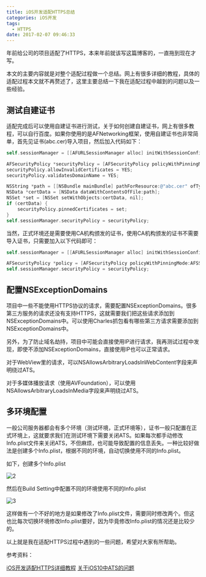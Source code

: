 ```yaml
---
title: iOS开发适配HTTPS总结
categories: iOS开发
tags:
  - HTTPS
date: 2017-02-07 09:46:33
---
```


年前给公司的项目适配了HTTPS，本来年前就该写这篇博客的，一直拖到现在才写。

本文的主要内容就是对整个适配过程做一个总结。网上有很多详细的教程，具体的适配过程本文就不再赘述了，这里主要总结一下我在适配过程中越到的问题以及一些经验。

## 测试自建证书

适配完成后可以使用自建证书进行测试，关于如何创建自建证书，网上有很多教程，可以自行百度。如果你使用的是AFNetworking框架，使用自建证书也非常简单，首先见证书(abc.cer)导入项目，然后加入代码如下：

```objectivec
self.sessionManager = [[AFURLSessionManager alloc] initWithSessionConfiguration:[NSURLSessionConfiguration defaultSessionConfiguration]];

AFSecurityPolicy *securityPolicy = [AFSecurityPolicy policyWithPinningMode:AFSSLPinningModeCertificate];
securityPolicy.allowInvalidCertificates = YES;
securityPolicy.validatesDomainName = YES;

NSString *path = [[NSBundle mainBundle] pathForResource:@"abc.cer" ofType:nil];
NSData *certData = [NSData dataWithContentsOfFile:path];
NSSet *set = [NSSet setWithObjects:certData, nil];
if (certData) {
    securityPolicy.pinnedCertificates = set;
}
self.sessionManager.securityPolicy = securityPolicy;
```

当然，正式环境还是需要使用CA机构颁发的证书，使用CA机构颁发的证书不需要导入证书，只需要加入以下代码即可：

```objectivec
self.sessionManager = [[AFURLSessionManager alloc] initWithSessionConfiguration:[NSURLSessionConfiguration defaultSessionConfiguration]];

AFSecurityPolicy *policy = [AFSecurityPolicy policyWithPinningMode:AFSSLPinningModeNone];
self.sessionManager.securityPolicy = securityPolicy;
```

## 配置NSExceptionDomains

项目中一些不能使用HTTPS协议的请求，需要配置NSExceptionDomains。很多第三方服务的请求还没有支持HTTPS，这就需要我们把这些请求添加到NSExceptionDomains中。可以使用Charles抓包看有哪些第三方请求需要添加到NSExceptionDomains中。

另外，为了防止域名劫持，项目中可能会直接使用IP进行请求，我再测试过程中发现，即使不添加NSExceptionDomains，直接使用IP也可以正常请求。

对于WebView里的请求，可以NSAllowsArbitraryLoadsInWebContent字段来声明绕过ATS。

对于多媒体播放请求（使用AVFoundation），可以使用NSAllowsArbitraryLoadsInMedia字段来声明绕过ATS。

## 多环境配置

一般公司服务器都会有多个环境（测试环境，正式环境等），证书一般只配置在正式环境上，这就要求我们在测试环境下需要关闭ATS。如果每次都手动修改Info.plist文件来关闭ATS，不但麻烦，也可能导致配置的信息丢失。一种比较好做法是创建多个Info.plist，根据不同的环境，自动切换使用不同的Info.plist。

如下，创建多个Info.plist

![2](http://7xn88v.com1.z0.glb.clouddn.com/0c578284b3e0e8649ec145e1413f3d7a.png)

然后在Build Setting中配置不同的环境使用不同的Info.plist

![3](http://7xn88v.com1.z0.glb.clouddn.com/190482fe4f86763e6184834be9cff0bf.png)

这样做有一个不好的地方是如果修改了Info.plist文件，需要同时修改两个。但这也比每次切换环境修改Info.plist要好，因为毕竟修改Info.plist的情况还是比较少的。

以上就是我在适配HTTPS过程中遇到的一些问题，希望对大家有所帮助。

参考资料：

[iOS开发适配HTTPS详细教程](http://www.2cto.com/kf/201611/570823.html)
[关于iOS10中ATS的问题](https://onevcat.com/2016/06/ios-10-ats/)
